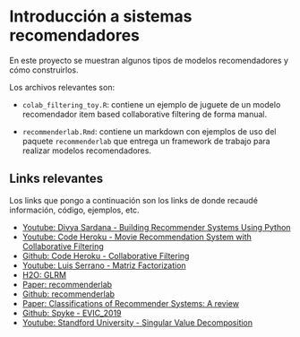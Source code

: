 # Introducción a sistemas recomendadores

En este proyecto se muestran algunos tipos de modelos recomendadores y cómo construirlos.

Los archivos relevantes son:

+ `colab_filtering_toy.R`: contiene un ejemplo de juguete de un modelo recomendador item based collaborative filtering de forma manual.

+ `recommenderlab.Rmd`: contiene un markdown con ejemplos de uso del paquete `recommenderlab` que entrega un framework de trabajo para realizar modelos recomendadores.

## Links relevantes

Los links que pongo a continuación son los links de donde recaudé información, código, ejemplos, etc.

* [Youtube: Divya Sardana - Building Recommender Systems Using Python](https://www.youtube.com/watch?v=39vJRxIPSxw&t=3644s)
* [Youtube: Code Heroku - Movie Recommendation System with Collaborative Filtering](https://www.youtube.com/watch?v=3ecNC-So0r4)
* [Github: Code Heroku - Collaborative Filtering](https://github.com/codeheroku/Introduction-to-Machine-Learning/tree/master/Collaborative%20Filtering)
* [Youtube: Luis Serrano - Matriz Factorization](https://www.youtube.com/watch?v=ZspR5PZemcs&t=59s)
* [H2O: GLRM](https://docs.h2o.ai/h2o/latest-stable/h2o-docs/data-science/glrm.html)
* [Paper: recommenderlab](https://cran.r-project.org/web/packages/recommenderlab/vignettes/recommenderlab.pdf)
* [Github: recommenderlab](https://github.com/mhahsler/recommenderlab)
* [Paper: Classifications of Recommender Systems: A review](http://www.jestr.org/downloads/Volume10Issue4/fulltext181042017.pdf)
* [Github: Spyke - EVIC_2019](https://github.com/SpikeLab-CL/EVIC_2019)
* [Youtube: Standford University - Singular Value Decomposition](https://www.youtube.com/watch?v=P5mlg91as1c)